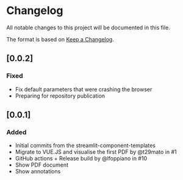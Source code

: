 # Changelog

All notable changes to this project will be documented in this file.

The format is based on [Keep a Changelog](https://keepachangelog.com/en/1.0.0/).


## [0.0.2]

### Fixed

+ Fix default parameters that were crashing the browser
+ Preparing for repository publication

## [0.0.1] 

### Added

+ Initial commits from the streamlit-component-templates
+ Migrate to VUE.JS and visualise the first PDF by @t29mato in #1
+ GitHub actions + Release build by @lfoppiano in #10
+ Show PDF document 
+ Show annotations 

